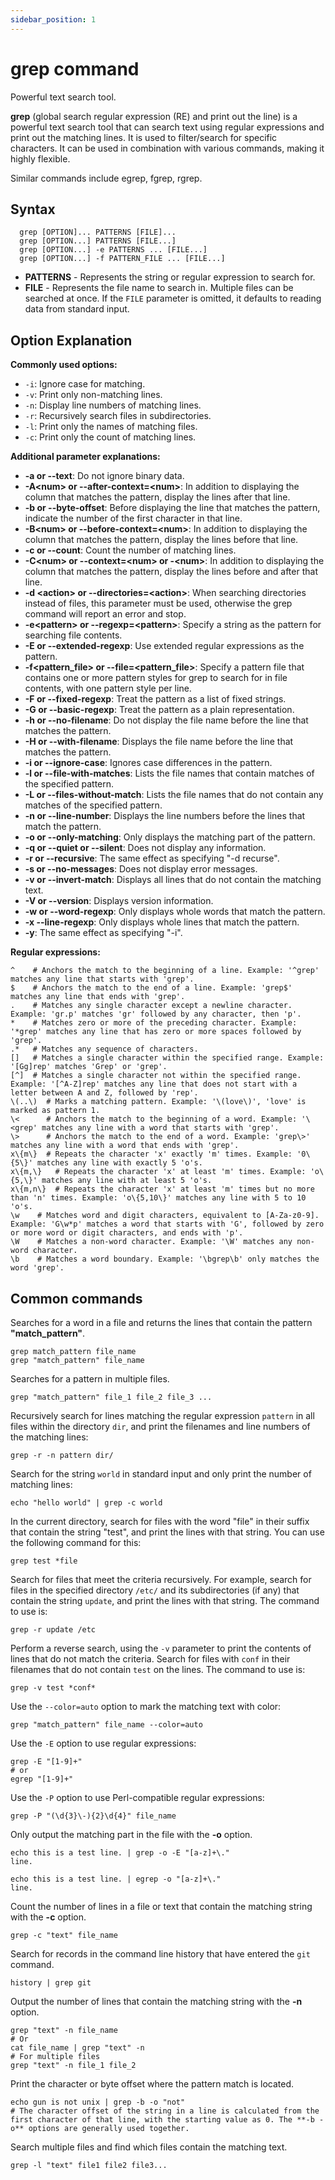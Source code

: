 ```yaml
---
sidebar_position: 1
---
```


# grep command

Powerful text search tool.

**grep** (global search regular expression (RE) and print out the line) is a powerful text search tool that can search text using regular expressions and print out the matching lines. It is used to filter/search for specific characters. It can be used in combination with various commands, making it highly flexible.

Similar commands include egrep, fgrep, rgrep.

## Syntax

```
  grep [OPTION]... PATTERNS [FILE]...
  grep [OPTION...] PATTERNS [FILE...]
  grep [OPTION...] -e PATTERNS ... [FILE...]
  grep [OPTION...] -f PATTERN_FILE ... [FILE...]
```

- **PATTERNS** - Represents the string or regular expression to search for.
- **FILE** - Represents the file name to search in. Multiple files can be searched at once. If the `FILE` parameter is omitted, it defaults to reading data from standard input.

## Option Explanation

**Commonly used options:**

- `-i`: Ignore case for matching.
- `-v`: Print only non-matching lines.
- `-n`: Display line numbers of matching lines.
- `-r`: Recursively search files in subdirectories.
- `-l`: Print only the names of matching files.
- `-c`: Print only the count of matching lines.

**Additional parameter explanations:**



- **-a or --text**: Do not ignore binary data.
- **-A<num\> or --after-context=<num\>**: In addition to displaying the column that matches the pattern, display the lines after that line.
- **-b or --byte-offset**: Before displaying the line that matches the pattern, indicate the number of the first character in that line.
- **-B<num\> or --before-context=<num\>**: In addition to displaying the column that matches the pattern, display the lines before that line.
- **-c or --count**: Count the number of matching lines.
- **-C<num\> or --context=<num\> or -<num\>**: In addition to displaying the column that matches the pattern, display the lines before and after that line.
- **-d <action\> or --directories=<action\>**: When searching directories instead of files, this parameter must be used, otherwise the grep command will report an error and stop.
- **-e<pattern\> or --regexp=<pattern\>**: Specify a string as the pattern for searching file contents.
- **-E or --extended-regexp**: Use extended regular expressions as the pattern.
- **-f<pattern_file\> or --file=<pattern_file\>**: Specify a pattern file that contains one or more pattern styles for grep to search for in file contents, with one pattern style per line.
- **-F or --fixed-regexp**: Treat the pattern as a list of fixed strings.
- **-G or --basic-regexp**: Treat the pattern as a plain representation.
- **-h or --no-filename**: Do not display the file name before the line that matches the pattern.
- **-H or --with-filename**: Displays the file name before the line that matches the pattern.
- **-i or --ignore-case**: Ignores case differences in the pattern.
- **-l or --file-with-matches**: Lists the file names that contain matches of the specified pattern.
- **-L or --files-without-match**: Lists the file names that do not contain any matches of the specified pattern.
- **-n or --line-number**: Displays the line numbers before the lines that match the pattern.
- **-o or --only-matching**: Only displays the matching part of the pattern.
- **-q or --quiet or --silent**: Does not display any information.
- **-r or --recursive**: The same effect as specifying "-d recurse".
- **-s or --no-messages**: Does not display error messages.
- **-v or --invert-match**: Displays all lines that do not contain the matching text.
- **-V or --version**: Displays version information.
- **-w or --word-regexp**: Only displays whole words that match the pattern.
- **-x --line-regexp**: Only displays whole lines that match the pattern.
- **-y**: The same effect as specifying "-i".



**Regular expressions:**

```shell
^    # Anchors the match to the beginning of a line. Example: '^grep' matches any line that starts with 'grep'.
$    # Anchors the match to the end of a line. Example: 'grep$' matches any line that ends with 'grep'.
.    # Matches any single character except a newline character. Example: 'gr.p' matches 'gr' followed by any character, then 'p'.
*    # Matches zero or more of the preceding character. Example: '*grep' matches any line that has zero or more spaces followed by 'grep'.
.*   # Matches any sequence of characters.
[]   # Matches a single character within the specified range. Example: '[Gg]rep' matches 'Grep' or 'grep'.
[^]  # Matches a single character not within the specified range. Example: '[^A-Z]rep' matches any line that does not start with a letter between A and Z, followed by 'rep'.
\(..\)  # Marks a matching pattern. Example: '\(love\)', 'love' is marked as pattern 1.
\<      # Anchors the match to the beginning of a word. Example: '\<grep' matches any line with a word that starts with 'grep'.
\>      # Anchors the match to the end of a word. Example: 'grep\>' matches any line with a word that ends with 'grep'.
x\{m\}  # Repeats the character 'x' exactly 'm' times. Example: '0\{5\}' matches any line with exactly 5 'o's.
x\{m,\}   # Repeats the character 'x' at least 'm' times. Example: 'o\{5,\}' matches any line with at least 5 'o's.
x\{m,n\}  # Repeats the character 'x' at least 'm' times but no more than 'n' times. Example: 'o\{5,10\}' matches any line with 5 to 10 'o's.
\w    # Matches word and digit characters, equivalent to [A-Za-z0-9]. Example: 'G\w*p' matches a word that starts with 'G', followed by zero or more word or digit characters, and ends with 'p'.
\W    # Matches a non-word character. Example: '\W' matches any non-word character.
\b    # Matches a word boundary. Example: '\bgrep\b' only matches the word 'grep'.
```

## Common commands

Searches for a word in a file and returns the lines that contain the pattern **"match_pattern"**.

```shell
grep match_pattern file_name
grep "match_pattern" file_name
```

Searches for a pattern in multiple files.

```shell
grep "match_pattern" file_1 file_2 file_3 ...
```

Recursively search for lines matching the regular expression `pattern` in all files within the directory `dir`, and print the filenames and line numbers of the matching lines:

```
grep -r -n pattern dir/
```

Search for the string `world` in standard input and only print the number of matching lines:

```
echo "hello world" | grep -c world
```

In the current directory, search for files with the word "file" in their suffix that contain the string "test", and print the lines with that string. You can use the following command for this:

```
grep test *file
```

Search for files that meet the criteria recursively. For example, search for files in the specified directory `/etc/` and its subdirectories (if any) that contain the string `update`, and print the lines with that string. The command to use is:

```
grep -r update /etc
```

Perform a reverse search, using the `-v` parameter to print the contents of lines that do not match the criteria. Search for files with `conf` in their filenames that do not contain `test` on the lines. The command to use is:

```
grep -v test *conf*
```

Use the `--color=auto` option to mark the matching text with color:

```shell
grep "match_pattern" file_name --color=auto
```

Use the `-E` option to use regular expressions:

```shell
grep -E "[1-9]+"
# or
egrep "[1-9]+"
```

Use the `-P` option to use Perl-compatible regular expressions:

```shell
grep -P "(\d{3}\-){2}\d{4}" file_name
```

Only output the matching part in the file with the **-o** option.

```shell
echo this is a test line. | grep -o -E "[a-z]+\."
line.

echo this is a test line. | egrep -o "[a-z]+\."
line.
```

Count the number of lines in a file or text that contain the matching string with the **-c** option.

```shell
grep -c "text" file_name
```

Search for records in the command line history that have entered the `git` command.

```shell
history | grep git
```

Output the number of lines that contain the matching string with the **-n** option.

```shell
grep "text" -n file_name
# Or
cat file_name | grep "text" -n
# For multiple files
grep "text" -n file_1 file_2
```

Print the character or byte offset where the pattern match is located.

```shell
echo gun is not unix | grep -b -o "not"
# The character offset of the string in a line is calculated from the first character of that line, with the starting value as 0. The **-b -o** options are generally used together.
```

Search multiple files and find which files contain the matching text.

```shell
grep -l "text" file1 file2 file3...
```